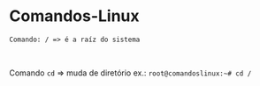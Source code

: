 # Comandos-Linux

```
Comando: / => é a raíz do sistema
```
<br>

Comando `cd` => muda de diretório
ex.: ```root@comandoslinux:~# cd /```
<br>
